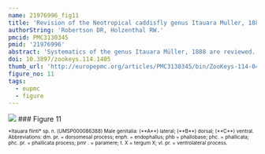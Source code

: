 ```yaml
---
name: 21976996_fig11
title: 'Revision of the Neotropical caddisfly genus Itauara Muller, 1888 (Trichoptera, Glossosomatidae).'
authorString: 'Robertson DR, Holzenthal RW.'
pmcid: PMC3130345
pmid: '21976996'
abstract: 'Systematics of the genus Itauara Müller, 1888 are reviewed. A generic diagnosis, illustrations, and descriptions are provided for males. The genus can be identified by several features of the male genitalia including an extremely reduced phallobase and a phallic apparatus that consists of a sclerotized dorsal sheath covering a very membranous ventral portion. A total 18 species are described as new: Itauara alexanderisp. n.(Brazil), Itaura bidentatasp. n. (Guyana), Itaura blahnikisp. n. (Brazil) Itaura charlottasp. n. (Brazil), Itaura emiliasp. n. (Brazil), Itaura flintisp. n. (Brazil), Itaura guyanensissp. n. (Guyana), Itaura jamesiisp. n. (Brazil), Itaura juliasp. n. (Brazil), Itaura lucindasp. n. (Brazil), Itaura ovissp. n. (Guyana, Venezuela), Itaura peruensissp. n. (Peru), Itaura rodmanisp. n. (Brazil), Itaura simplexsp. n. (Brazil), Itaura spiralissp. n. (Guyana), Itaura stellasp. n. (Brazil), Itaura tuscisp. n. (Brazil), and Itaura unidentatasp. n. (Guyana). These additions bring the total fauna of Itauara to 22 species.'
doi: 10.3897/zookeys.114.1405
thumb_url: 'http://europepmc.org/articles/PMC3130345/bin/ZooKeys-114-041-g011.gif'
figure_no: 11
tags:
  - eupmc
  - figure
---
```

<img src='http://europepmc.org/articles/PMC3130345/bin/ZooKeys-114-041-g011.jpg' style='max-height: 300px'>
### Figure 11
<p style='font-size: 10px;'>*<named-content content-type="taxon-name">Itauara flinti</named-content>* sp. n. (UMSP000086388) Male genitalia: (**A**) lateral; (**B**) dorsal; (**C**) ventral. Abbreviations: dm. pr. = dorsomesal process; enph. = endophallus; phb = phallobase; phc. = phallicata; phc. pr. = phallicata process; pmr . = paramere; t. X = tergum X; vl. pr. = ventrolateral process.</p>